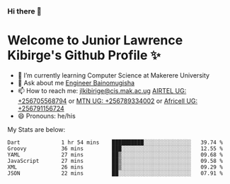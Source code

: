 ### Hi there 👋 
# Welcome to Junior Lawrence Kibirge's Github Profile ✨
 
<!--
**juniorkibirige/juniorkibirige** is a ✨ _special_ ✨ repository because its `README.md` (this file) appears on your GitHub profile.

Here are some ideas to get you started:

- 🔭 I’m currently working on ...
- 🌱 I’m currently learning ...
- 👯 I’m looking to collaborate on ...
- 🤔 I’m looking for help with ...
- 💬 Ask me about ...
- 📫 How to reach me: ...
- 😄 Pronouns: ...
- ⚡ Fun fact: ...
-->
- 🌱 I’m currently learning Computer Science at Makerere University
- 💬 Ask about me [Engineer Bainomugisha](mailto:baino@mak.ac.ug)
- 📫 How to reach me: [jlkibirige@cis.mak.ac.ug](mailto:jlkibirige@cis.mak.ac.ug) [AIRTEL UG: +256705568794](tel:+256705568794) or [MTN UG: +256789334002](tel:+256789334002) or [Africell UG: +256791156724](tel:+256791156724)
- 😄 Pronouns: he/his

My Stats are below:

<!--START_SECTION:waka-->

```text
Dart             1 hr 54 mins    ██████████░░░░░░░░░░░░░░░   39.74 %
Groovy           36 mins         ███░░░░░░░░░░░░░░░░░░░░░░   12.55 %
YAML             27 mins         ██▒░░░░░░░░░░░░░░░░░░░░░░   09.68 %
JavaScript       27 mins         ██▒░░░░░░░░░░░░░░░░░░░░░░   09.58 %
XML              26 mins         ██▒░░░░░░░░░░░░░░░░░░░░░░   09.29 %
JSON             22 mins         ██░░░░░░░░░░░░░░░░░░░░░░░   07.91 %
```

<!--END_SECTION:waka-->
